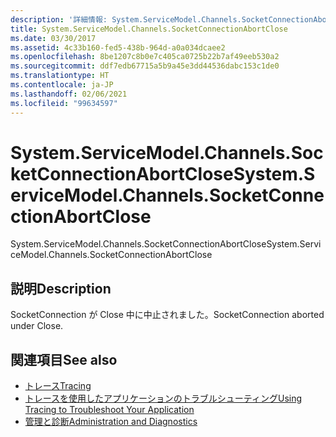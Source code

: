 ```yaml
---
description: '詳細情報: System.ServiceModel.Channels.SocketConnectionAbortClose'
title: System.ServiceModel.Channels.SocketConnectionAbortClose
ms.date: 03/30/2017
ms.assetid: 4c33b160-fed5-438b-964d-a0a034dcaee2
ms.openlocfilehash: 8be1207c8b0e7c405ca0725b22b7af49eeb530a2
ms.sourcegitcommit: ddf7edb67715a5b9a45e3dd44536dabc153c1de0
ms.translationtype: HT
ms.contentlocale: ja-JP
ms.lasthandoff: 02/06/2021
ms.locfileid: "99634597"
---
```

# <a name="systemservicemodelchannelssocketconnectionabortclose"></a><span data-ttu-id="71b04-103">System.ServiceModel.Channels.SocketConnectionAbortClose</span><span class="sxs-lookup"><span data-stu-id="71b04-103">System.ServiceModel.Channels.SocketConnectionAbortClose</span></span>

<span data-ttu-id="71b04-104">System.ServiceModel.Channels.SocketConnectionAbortClose</span><span class="sxs-lookup"><span data-stu-id="71b04-104">System.ServiceModel.Channels.SocketConnectionAbortClose</span></span>  
  
## <a name="description"></a><span data-ttu-id="71b04-105">説明</span><span class="sxs-lookup"><span data-stu-id="71b04-105">Description</span></span>  

 <span data-ttu-id="71b04-106">SocketConnection が Close 中に中止されました。</span><span class="sxs-lookup"><span data-stu-id="71b04-106">SocketConnection aborted under Close.</span></span>  
  
## <a name="see-also"></a><span data-ttu-id="71b04-107">関連項目</span><span class="sxs-lookup"><span data-stu-id="71b04-107">See also</span></span>

- [<span data-ttu-id="71b04-108">トレース</span><span class="sxs-lookup"><span data-stu-id="71b04-108">Tracing</span></span>](index.md)
- [<span data-ttu-id="71b04-109">トレースを使用したアプリケーションのトラブルシューティング</span><span class="sxs-lookup"><span data-stu-id="71b04-109">Using Tracing to Troubleshoot Your Application</span></span>](using-tracing-to-troubleshoot-your-application.md)
- [<span data-ttu-id="71b04-110">管理と診断</span><span class="sxs-lookup"><span data-stu-id="71b04-110">Administration and Diagnostics</span></span>](../index.md)
